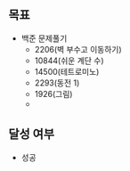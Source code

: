 ## 목표

- 백준 문제풀기
  - 2206(벽 부수고 이동하기)
  - 10844(쉬운 계단 수)
  - 14500(테트로미노)
  - 2293(동전 1)
  - 1926(그림)
  - 
## 달성 여부
- 성공
